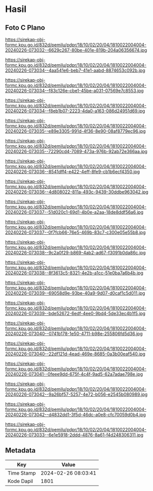 # Hasil

## Foto C Plano

https://sirekap-obj-formc.kpu.go.id/832d/pemilu/pdpr/18/10/02/20/04/1810022004004-20240226-073032--6629c267-80be-401e-819b-204a06356674.jpg

https://sirekap-obj-formc.kpu.go.id/832d/pemilu/pdpr/18/10/02/20/04/1810022004004-20240226-073034--4aa541e6-beb7-41e1-aabd-8874653c092b.jpg

https://sirekap-obj-formc.kpu.go.id/832d/pemilu/pdpr/18/10/02/20/04/1810022004004-20240226-073034--f83c126e-cbe1-45be-a031-07569e7c8553.jpg

https://sirekap-obj-formc.kpu.go.id/832d/pemilu/pdpr/18/10/02/20/04/1810022004004-20240226-073034--f8eb1b07-2223-4da0-a163-086d24951d69.jpg

https://sirekap-obj-formc.kpu.go.id/832d/pemilu/pdpr/18/10/02/20/04/1810022004004-20240226-073035--e89e3305-991d-4f36-8e90-08af8779ec96.jpg

https://sirekap-obj-formc.kpu.go.id/832d/pemilu/pdpr/18/10/02/20/04/1810022004004-20240226-073035--72290cd4-7089-473a-976b-92ab72e366aa.jpg

https://sirekap-obj-formc.kpu.go.id/832d/pemilu/pdpr/18/10/02/20/04/1810022004004-20240226-073036--8541dff4-e422-4eff-8fe9-cb1b6ecf4350.jpg

https://sirekap-obj-formc.kpu.go.id/832d/pemilu/pdpr/18/10/02/20/04/1810022004004-20240226-073036--4d808022-811a-493c-9439-30ddbe963042.jpg

https://sirekap-obj-formc.kpu.go.id/832d/pemilu/pdpr/18/10/02/20/04/1810022004004-20240226-073037--51d020c1-69d1-4b0e-a2aa-18de8ddf56a6.jpg

https://sirekap-obj-formc.kpu.go.id/832d/pemilu/pdpr/18/10/02/20/04/1810022004004-20240226-073037--0f7fcb66-76e5-469b-83c7-c300e05e55b8.jpg

https://sirekap-obj-formc.kpu.go.id/832d/pemilu/pdpr/18/10/02/20/04/1810022004004-20240226-073038--9c2a0f29-b869-4ab2-ad67-f3091b0da86c.jpg

https://sirekap-obj-formc.kpu.go.id/832d/pemilu/pdpr/18/10/02/20/04/1810022004004-20240226-073038--8f3613c5-8321-4e2b-a1cc-51e0ba7a6b4b.jpg

https://sirekap-obj-formc.kpu.go.id/832d/pemilu/pdpr/18/10/02/20/04/1810022004004-20240226-073039--69058d9e-93be-40a9-9d07-d0caf1c5d011.jpg

https://sirekap-obj-formc.kpu.go.id/832d/pemilu/pdpr/18/10/02/20/04/1810022004004-20240226-073039--bde52672-6edf-4ee0-9bd4-5de33ec4b1f5.jpg

https://sirekap-obj-formc.kpu.go.id/832d/pemilu/pdpr/18/10/02/20/04/1810022004004-20240226-073040--0741b178-1e50-4711-b98e-255806fd5d36.jpg

https://sirekap-obj-formc.kpu.go.id/832d/pemilu/pdpr/18/10/02/20/04/1810022004004-20240226-073040--22df121d-4ead-469e-8685-0a3b00eaf540.jpg

https://sirekap-obj-formc.kpu.go.id/832d/pemilu/pdpr/18/10/02/20/04/1810022004004-20240226-073041--0feee9dd-675f-4c4f-9ad5-62a7adae798e.jpg

https://sirekap-obj-formc.kpu.go.id/832d/pemilu/pdpr/18/10/02/20/04/1810022004004-20240226-073042--9a26bf57-5257-4e72-b056-e2545b080989.jpg

https://sirekap-obj-formc.kpu.go.id/832d/pemilu/pdpr/18/10/02/20/04/1810022004004-20240226-073042--d4832dd1-3f5d-46dc-a0e8-cfc70059d0b4.jpg

https://sirekap-obj-formc.kpu.go.id/832d/pemilu/pdpr/18/10/02/20/04/1810022004004-20240226-073033--6e1e5918-2ddd-4876-8a61-f4d248306311.jpg


## Metadata

| Key        | Value               |
| ---------- | ------------------- |
| Time Stamp | 2024-02-26 08:03:41 |
| Kode Dapil | 1801                |



